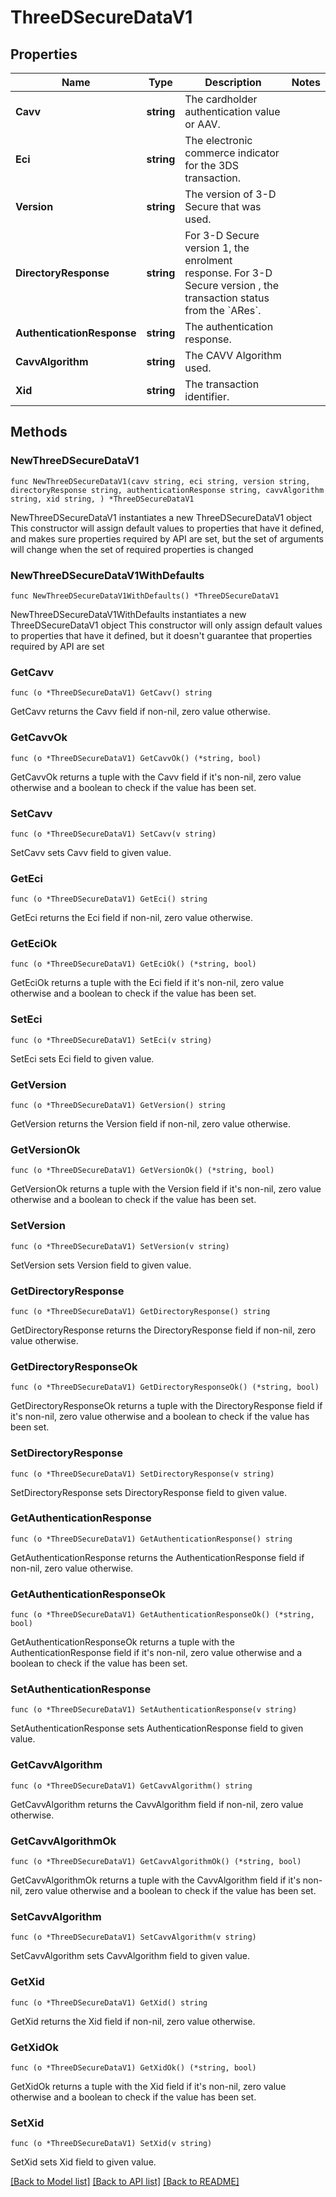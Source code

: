 # ThreeDSecureDataV1

## Properties

Name | Type | Description | Notes
------------ | ------------- | ------------- | -------------
**Cavv** | **string** | The cardholder authentication value or AAV. | 
**Eci** | **string** | The electronic commerce indicator for the 3DS transaction. | 
**Version** | **string** | The version of 3-D Secure that was used. | 
**DirectoryResponse** | **string** | For 3-D Secure version 1, the enrolment response. For 3-D Secure version , the transaction status from the &#x60;ARes&#x60;. | 
**AuthenticationResponse** | **string** | The authentication response. | 
**CavvAlgorithm** | **string** | The CAVV Algorithm used. | 
**Xid** | **string** | The transaction identifier. | 

## Methods

### NewThreeDSecureDataV1

`func NewThreeDSecureDataV1(cavv string, eci string, version string, directoryResponse string, authenticationResponse string, cavvAlgorithm string, xid string, ) *ThreeDSecureDataV1`

NewThreeDSecureDataV1 instantiates a new ThreeDSecureDataV1 object
This constructor will assign default values to properties that have it defined,
and makes sure properties required by API are set, but the set of arguments
will change when the set of required properties is changed

### NewThreeDSecureDataV1WithDefaults

`func NewThreeDSecureDataV1WithDefaults() *ThreeDSecureDataV1`

NewThreeDSecureDataV1WithDefaults instantiates a new ThreeDSecureDataV1 object
This constructor will only assign default values to properties that have it defined,
but it doesn't guarantee that properties required by API are set

### GetCavv

`func (o *ThreeDSecureDataV1) GetCavv() string`

GetCavv returns the Cavv field if non-nil, zero value otherwise.

### GetCavvOk

`func (o *ThreeDSecureDataV1) GetCavvOk() (*string, bool)`

GetCavvOk returns a tuple with the Cavv field if it's non-nil, zero value otherwise
and a boolean to check if the value has been set.

### SetCavv

`func (o *ThreeDSecureDataV1) SetCavv(v string)`

SetCavv sets Cavv field to given value.


### GetEci

`func (o *ThreeDSecureDataV1) GetEci() string`

GetEci returns the Eci field if non-nil, zero value otherwise.

### GetEciOk

`func (o *ThreeDSecureDataV1) GetEciOk() (*string, bool)`

GetEciOk returns a tuple with the Eci field if it's non-nil, zero value otherwise
and a boolean to check if the value has been set.

### SetEci

`func (o *ThreeDSecureDataV1) SetEci(v string)`

SetEci sets Eci field to given value.


### GetVersion

`func (o *ThreeDSecureDataV1) GetVersion() string`

GetVersion returns the Version field if non-nil, zero value otherwise.

### GetVersionOk

`func (o *ThreeDSecureDataV1) GetVersionOk() (*string, bool)`

GetVersionOk returns a tuple with the Version field if it's non-nil, zero value otherwise
and a boolean to check if the value has been set.

### SetVersion

`func (o *ThreeDSecureDataV1) SetVersion(v string)`

SetVersion sets Version field to given value.


### GetDirectoryResponse

`func (o *ThreeDSecureDataV1) GetDirectoryResponse() string`

GetDirectoryResponse returns the DirectoryResponse field if non-nil, zero value otherwise.

### GetDirectoryResponseOk

`func (o *ThreeDSecureDataV1) GetDirectoryResponseOk() (*string, bool)`

GetDirectoryResponseOk returns a tuple with the DirectoryResponse field if it's non-nil, zero value otherwise
and a boolean to check if the value has been set.

### SetDirectoryResponse

`func (o *ThreeDSecureDataV1) SetDirectoryResponse(v string)`

SetDirectoryResponse sets DirectoryResponse field to given value.


### GetAuthenticationResponse

`func (o *ThreeDSecureDataV1) GetAuthenticationResponse() string`

GetAuthenticationResponse returns the AuthenticationResponse field if non-nil, zero value otherwise.

### GetAuthenticationResponseOk

`func (o *ThreeDSecureDataV1) GetAuthenticationResponseOk() (*string, bool)`

GetAuthenticationResponseOk returns a tuple with the AuthenticationResponse field if it's non-nil, zero value otherwise
and a boolean to check if the value has been set.

### SetAuthenticationResponse

`func (o *ThreeDSecureDataV1) SetAuthenticationResponse(v string)`

SetAuthenticationResponse sets AuthenticationResponse field to given value.


### GetCavvAlgorithm

`func (o *ThreeDSecureDataV1) GetCavvAlgorithm() string`

GetCavvAlgorithm returns the CavvAlgorithm field if non-nil, zero value otherwise.

### GetCavvAlgorithmOk

`func (o *ThreeDSecureDataV1) GetCavvAlgorithmOk() (*string, bool)`

GetCavvAlgorithmOk returns a tuple with the CavvAlgorithm field if it's non-nil, zero value otherwise
and a boolean to check if the value has been set.

### SetCavvAlgorithm

`func (o *ThreeDSecureDataV1) SetCavvAlgorithm(v string)`

SetCavvAlgorithm sets CavvAlgorithm field to given value.


### GetXid

`func (o *ThreeDSecureDataV1) GetXid() string`

GetXid returns the Xid field if non-nil, zero value otherwise.

### GetXidOk

`func (o *ThreeDSecureDataV1) GetXidOk() (*string, bool)`

GetXidOk returns a tuple with the Xid field if it's non-nil, zero value otherwise
and a boolean to check if the value has been set.

### SetXid

`func (o *ThreeDSecureDataV1) SetXid(v string)`

SetXid sets Xid field to given value.



[[Back to Model list]](../README.md#documentation-for-models) [[Back to API list]](../README.md#documentation-for-api-endpoints) [[Back to README]](../README.md)


